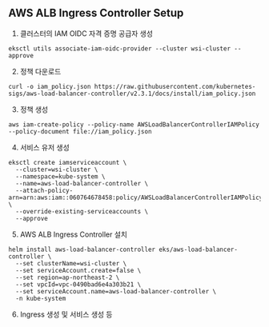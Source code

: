 ## AWS ALB Ingress Controller Setup

1. 클러스터의 IAM OIDC 자격 증명 공급자 생성  
```
eksctl utils associate-iam-oidc-provider --cluster wsi-cluster --approve
```

2. 정책 다운로드  
```
curl -o iam_policy.json https://raw.githubusercontent.com/kubernetes-sigs/aws-load-balancer-controller/v2.3.1/docs/install/iam_policy.json
```

3. 정책 생성  
```
aws iam-create-policy --policy-name AWSLoadBalancerControllerIAMPolicy --policy-document file://iam_policy.json
```

4. 서비스 유저 생성  
```
eksctl create iamserviceaccount \
  --cluster=wsi-cluster \
  --namespace=kube-system \
  --name=aws-load-balancer-controller \
  --attach-policy-arn=arn:aws:iam::060764678458:policy/AWSLoadBalancerControllerIAMPolicy \
  --override-existing-serviceaccounts \
  --approve
```

5. AWS ALB Ingress Controller 설치  
  ```
  helm install aws-load-balancer-controller eks/aws-load-balancer-controller \
    --set clusterName=wsi-cluster \
    --set serviceAccount.create=false \
    --set region=ap-northeast-2 \
    --set vpcId=vpc-0490bad6e4a303b21 \
    --set serviceAccount.name=aws-load-balancer-controller \
    -n kube-system
  ```

6. Ingress 생성 및 서비스 생성 등  